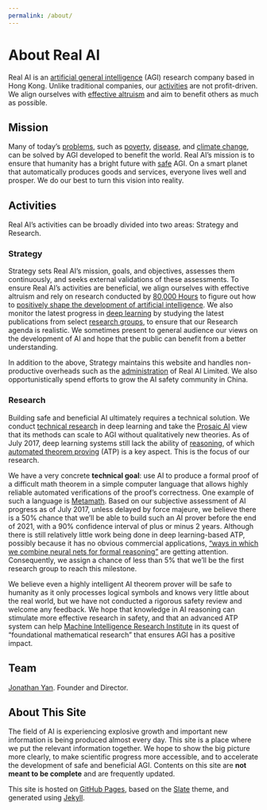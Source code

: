 ```yaml
---
permalink: /about/
---
```

# About Real AI

Real AI is an [artificial general intelligence](https://en.wikipedia.org/wiki/Artificial_general_intelligence) (AGI) research company based in Hong Kong. Unlike traditional companies, our [activities](#activities) are not profit-driven. We align ourselves with [effective altruism](http://realai.org/safety/effective-altruism/) and aim to benefit others as much as possible.

## Mission

Many of today’s [problems](https://80000hours.org/articles/cause-selection/), such as [poverty](https://80000hours.org/problem-profiles/health-in-poor-countries/), [disease](https://80000hours.org/problem-profiles/biosecurity/), and [climate change](https://80000hours.org/problem-profiles/climate-change/), can be solved by AGI developed to benefit the world. Real AI’s mission is to ensure that humanity has a bright future with [safe](http://realai.org/safety/) AGI. On a smart planet that automatically produces goods and services, everyone lives well and prosper. We do our best to turn this vision into reality.

## Activities

Real AI’s activities can be broadly divided into two areas: Strategy and Research.

### Strategy

Strategy sets Real AI’s mission, goals, and objectives, assesses them continuously, and seeks external validations of these assessments. To ensure Real AI’s activities are beneficial, we align ourselves with effective altruism and rely on research conducted by [80,000 Hours](https://80000hours.org/) to figure out how to [positively shape the development of artificial intelligence](https://80000hours.org/problem-profiles/positively-shaping-artificial-intelligence/). We also monitor the latest progress in [deep learning](https://en.wikipedia.org/wiki/Deep_learning) by studying the latest publications from select [research groups](http://realai.org/labs/), to ensure that our Research agenda is realistic. We sometimes present to general audience our views on the development of AI and hope that the public can benefit from a better understanding.

In addition to the above, Strategy maintains this website and handles non-productive overheads such as the [administration](http://realai.org/about/admin/) of Real AI Limited. We also opportunistically spend efforts to grow the AI safety community in China. 

### Research

Building safe and beneficial AI ultimately requires a technical solution. We conduct [technical research](https://80000hours.org/problem-profiles/positively-shaping-artificial-intelligence/#1-technical-research) in deep learning and take the [Prosaic AI](http://realai.org/prosaic/) view that its methods can scale to AGI without qualitatively new theories. As of July 2017, deep learning systems still lack the ability of [reasoning](http://realai.org/reasoning/), of which [automated theorem proving](http://realai.org/automated-theorem-proving/) (ATP) is a key aspect. This is the focus of our research.

We have a very concrete **technical goal**: use AI to produce a formal proof of a difficult math theorem in a simple computer language that allows highly reliable automated verifications of the proof’s correctness. One example of such a language is [Metamath](http://realai.org/metamath/). Based on our subjective assessment of AI progress as of July 2017, unless delayed by force majeure, we believe there is a 50% chance that we’ll be able to build such an AI prover before the end of 2021, with a 90% confidence interval of plus or minus 2 years. Although there is still relatively little work being done in deep learning-based ATP, possibly because it has no obvious commercial applications, [“ways in which we combine neural nets for formal reasoning”](https://80000hours.org/2017/07/podcast-the-world-needs-ai-researchers-heres-how-to-become-one/) are getting attention. Consequently, we assign a chance of less than 5% that we’ll be the first research group to reach this milestone.

We believe even a highly intelligent AI theorem prover will be safe to humanity as it only processes logical symbols and knows very little about the real world, but we have not conducted a rigorous safety review and welcome any feedback. We hope that knowledge in AI reasoning can stimulate more effective research in safety, and that an advanced ATP system can help [Machine Intelligence Research Institute](https://intelligence.org/) in its quest of “foundational mathematical research” that ensures AGI has a positive impact.

## Team

[Jonathan Yan](https://www.linkedin.com/in/jonathan-yan-766461130/). Founder and Director.

## About This Site

The field of AI is experiencing explosive growth and important new information is being produced almost every day. This site is a place where we put the relevant information together. We hope to show the big picture more clearly, to make scientific progress more accessible, and to accelerate the development of safe and beneficial AGI. Contents on this site are **not meant to be complete** and are frequently updated.

This site is hosted on [GitHub Pages](https://pages.github.com/), based on the [Slate](https://github.com/pages-themes/slate) theme, and generated using [Jekyll](http://jekyllrb.com/).

